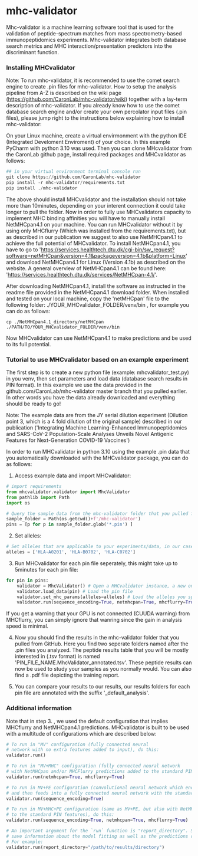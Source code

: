 # mhc-validator
Mhc-validator is a machine learning software tool that is used for the validation of peptide-spectrum matches from mass spectrometry-based immunopeptidomics experiments. Mhc-validator integrates both database search metrics and MHC interaction/presentation predictors into the discriminant function.

### Installing MHCvalidator

Note: To run mhc-validator, it is recommended to use the comet search engine to create .pin files for mhc-validator. How to setup the analysis pipeline from A-Z is described on the wiki page (https://github.com/CaronLab/mhc-validator/wiki) together with a lay-term description of mhc-validator. If you already know how to use the comet database search engine and/or create your own percolator input files (.pin files), please jump right to the instructions below explaining how to install mhc-validator: 


On your Linux machine, create a virtual envirmonment with the python IDE (Integrated Develoment Enviroment) of your choice. In this example PyCharm with python 3.10 was used. Then you can clone MHcvalidator from the CaronLab github page, install required packages and MHCvalidator as follows:

```python
## in your virtual environment terminal console run
git clone https://github.com/CaronLab/mhc-validator
pip install -r mhc-validator/requirements.txt
pip install ./mhc-validator
```
The above should install MHCvalidator and the installation should not take more than 10minutes, depending on your interent connection it could take longer to pull the folder. 
Now in order to fully use MHCvalidators capacity to implement MHC binding affinities you will have to manually install NetMHCpan4.1 on your machine. You can run MHCvalidator without it by using only MHCflurry (Which was installed from the requirements.txt), but as described in our publication we suggest to also use NetMHCpan4.1 to achieve the full potential of MHCvalidator. 
To install NetMHCpan4.1, you have to go to 'https://services.healthtech.dtu.dk/cgi-bin/sw_request?software=netMHCpan&version=4.1&packageversion=4.1b&platform=Linux' and download NetMHCpan4.1 for Linux (Version 4.1b) as described on the website. A general overview of  NetMHCpan4.1 can be found here: 'https://services.healthtech.dtu.dk/services/NetMHCpan-4.1/'. 

After downloading NetMHCpan4.1, install the software as instructed in the readme file provided in the NetMHCpan4.1 download folder. When installed and tested on your local machine, copy the 'netMHCpan' file to the following folder: ./YOUR_MHCvalidator_FOLDER/venv/bin , for example you can do as follows:

```terminal
cp ./NetMHCpan4.1_directory/netMHCpan ./PATH/TO/YOUR_MHCvalidator_FOLDER/venv/bin
```
Now MHCvalidator can use NetMHCpan4.1 to make predictions and be used to its full potential.

### Tutorial to use MHCvalidator based on an example experiment

The first step is to create a new python file (example: mhcvalidator_test.py) in you venv, then set parameters and load data (database search results in PIN format). In this example we use the data provided in the github.com/CaronLab/mhc-validator master branch that you pulled earlier. In other words you have the data already downloaded and everything should be ready to go!

Note: The example data are from the JY serial dilution experiment (Dilution point 3, which is a 4 fold dilution of the original sample) described in our publication ('Integrating Machine Learning-Enhanced Immunopeptidomics and SARS-CoV-2 Population-Scale Analyses Unveils Novel Antigenic Features for Next-Generation COVID-19 Vaccines')


In order to run MHCvalidator in python 3.10 using the example .pin data that you automatically downloaded with the MHCvalidator package, you can do as follows:

1. Access example data and import MHCvalidator:
```python
# import requirements
from mhcvalidator.validator import MhcValidator
from pathlib import Path
import os

# Query the sample data from the mhc-validator folder that you pulled from GitHub which contains the data:
sample_folder = Path(os.getcwd()+f'/mhc-validator')
pins = [p for p in sample_folder.glob('*.pin') ]
```
2. Set alleles:
```python
# Set alleles that are applicable to your experiments/data, in our case the following three are applicable:
alleles = ['HLA-A0201', 'HLA-B0702', 'HLA-C0702']
```

3. Run MHCvalidator for each pin file seperately, this might take up to 5minutes for each pin file:
```python
for pin in pins:
    validator = MhcValidator() # Open a MHCvalidator instance, a new one has to be opened for each .pin file
    validator.load_data(pin) # Load the pin file
    validator.set_mhc_params(alleles=alleles) # Load the alleles you specified above
    validator.run(sequence_encoding=True, netmhcpan=True, mhcflurry=True, report_directory=sample_folder / f'{pin.stem}_MhcValidator') #Run MHCvalidator, note that we added all available predictions by setting all configurations to 'True'. You can change these configurations as detailed below if for some reason you want to.
```
If you get a warning that your GPU is not connected (CUUDA warning) from MHCflurry, you can simply ignore that wanring since the gain in analysis speed is minimal.

4. Now you should find the results in the mhc-validator folder that you pulled from GitHub. Here you find two seperate folders named after the .pin files you analyzed. The peptide results table that you will be mostly interested in (.tsv format) is named 'PIN_FILE_NAME.MhcValidator_annotated.tsv'. These peptide results can now be used to study your samples as you normally would. You can also find a .pdf file depicting the training report.

5. You can compare your results to our results, our results folders for each pin file are annotated with the suffix '_default_analysis'.

### Additional information

Note that in step 3. , we used the default configuration that implies MHCflurry and NetMHCpan4.1 predictions. MHCvalidator is built to be used with a multitude of configurations which are described below:

```python
# To run in "MV" configuration (fully connected neural 
# network with no extra features added to input), do this:
validator.run()

# To run in "MV+MHC" configuration (fully connected neural network 
# with NetMHCpan and/or MHCFlurry predictions added to the standard PIN features), do this:
validator.run(netmhcpan=True, mhcflurry=True)

# To run in MV+PE configuration (convolutional neural network which encodes peptides sequences
# and then feeds into a fully connected neural network with the standard PIN features), do this:
validator.run(sequence_encoding=True)

# To run in MV+MHC+PE configuration (same as MV+PE, but also with NetMHCpan and/or MhcFlurry predictions added 
# to the standard PIN features), do this:
validator.run(sequence_encoding=True, netmhcpan=True, mhcflurry=True)

# An important argument for the `run` function is "report_directory". Setting this tells MhcValidator to
# save information about the model fitting as well as the predictions results into this directory
# For example:
validator.run(report_directory="/path/to/results/directory")
```


